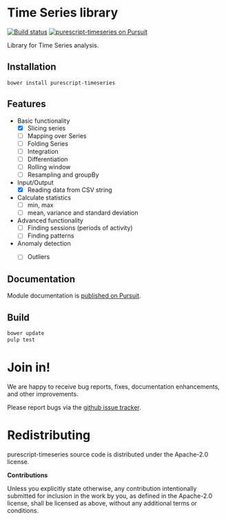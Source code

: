 # Time Series library

[![Build status](https://travis-ci.org/carldata/purescript-timeseries.svg?branch=master)](https://travis-ci.org/carldata/purescript-timeseries)
<a href="https://pursuit.purescript.org/packages/purescript-timeseries">
  <img src="https://pursuit.purescript.org/packages/purescript-timeseries/badge"
       alt="purescript-timeseries on Pursuit">
  </img>
</a>

Library for Time Series analysis.


## Installation

```
bower install purescript-timeseries
```

## Features

  * Basic functionality
    * [x] Slicing series
    * [ ] Mapping over Series
    * [ ] Folding Series
    * [ ] Integration
    * [ ] Differentiation
    * [ ] Rolling window
    * [ ] Resampling and groupBy
  * Input/Output
    * [x] Reading data from CSV string
  * Calculate statistics
    * [ ] min, max
    * [ ] mean, variance and standard deviation
  * Advanced functionality
    * [ ] Finding sessions (periods of activity)
    * [ ] Finding patterns
  * Anomaly detection
    * [ ] Outliers


## Documentation

Module documentation is [published on Pursuit](http://pursuit.purescript.org/packages/purescript-timeseries).


## Build

```bash
bower update
pulp test
```


# Join in!

We are happy to receive bug reports, fixes, documentation enhancements,
and other improvements.

Please report bugs via the
[github issue tracker](http://github.com/timeserieslab/timeseries/issues).



# Redistributing

purescript-timeseries source code is distributed under the Apache-2.0 license.

**Contributions**

Unless you explicitly state otherwise, any contribution intentionally submitted
for inclusion in the work by you, as defined in the Apache-2.0 license, shall be
licensed as above, without any additional terms or conditions.
